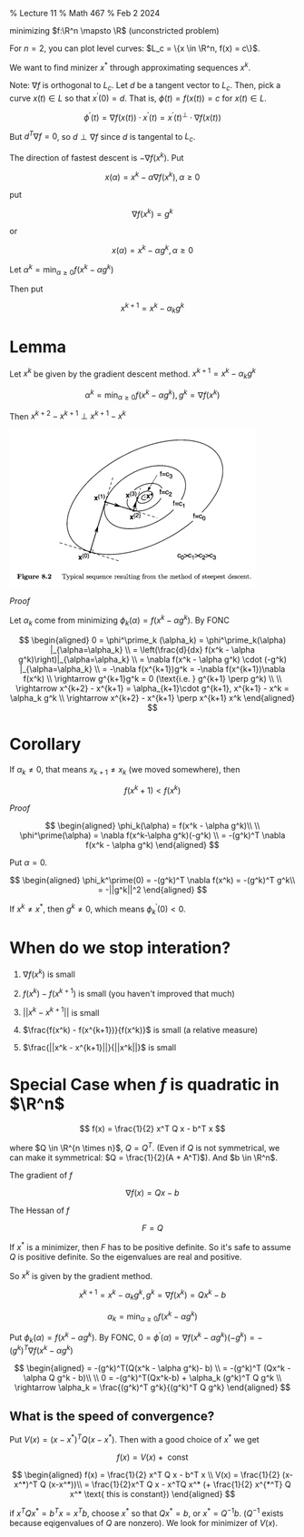 % Lecture 11
% Math 467
% Feb 2 2024

minimizing $f:\R^n \mapsto \R$ (unconstricted problem)

For $n = 2$, you can plot level curves: $L_c = \{x \in \R^n, f(x) = c\}$. 

We want to find minizer $x^*$ through approximating sequences $x^k$. 

Note: $\nabla f$ is orthogonal to $L_c$. Let $d$ be a tangent vector to $L_c$. Then, pick a curve $x(t) \in L$ so that $x^\prime(0) = d$. That is, $\phi(t) = f(x(t)) = c$ for $x(t) \in L$.

$$
\phi^\prime(t) = \nabla f(x(t)) \cdot x^\prime(t) = x^\prime(t)^\perp \cdot \nabla f(x(t))
$$

But $d^T \nabla f = 0$, so $d \perp \nabla f$ since $d$ is tangental to $L_c$. 

The direction of fastest descent is $-\nabla f(x^k)$. Put

$$
x(\alpha) = x^k - \alpha \nabla f(x^k), \alpha \geq 0
$$

put

$$
\nabla f(x^k) = g^k
$$

or 

$$
x(\alpha) = x^k - \alpha g^k, \alpha \geq 0
$$

Let $\alpha^k = \min_{\alpha \geq 0} f(x^k - \alpha g^k)$

Then put 

$$
x^{k+1} = x^k - \alpha_k g^k
$$

# Lemma

Let $x^k$ be given by the gradient descent method. $x^{k+1} = x^k - \alpha_k g^k$

$$
\alpha^k = \min_{\alpha \geq 0} f(x^k - \alpha g^k), g^k = \nabla f(x^k)
$$

Then $x^{k+2} - x^{k+1} \perp x^{k+1} - x^k$

![](gradientmethoddiag.png)

_Proof_

Let $\alpha_k$ come from minimizing $\phi_k(\alpha) = f(x^k - \alpha g^k)$. By FONC

$$
\begin{aligned}
0 = \phi^\prime_k (\alpha_k) = \phi^\prime_k(\alpha) |_{\alpha=\alpha_k} \\
= \left(\frac{d}{dx} f(x^k - \alpha g^k)\right)|_{\alpha=\alpha_k} \\
= \nabla f(x^k - \alpha g^k) \cdot (-g^k) |_{\alpha=\alpha_k} \\
= -\nabla f(x^{k+1})g^k = -\nabla f(x^{k+1})\nabla f(x^k) \\
\rightarrow g^{k+1}g^k = 0 (\text{i.e. } g^{k+1} \perp g^k) \\
\\
\rightarrow x^{k+2} - x^{k+1} = \alpha_{k+1}\cdot g^{k+1}, x^{k+1} - x^k = \alpha_k g^k \\
\rightarrow x^{k+2} - x^{k+1} \perp x^{k+1} x^k
\end{aligned}
$$


# Corollary

If $\alpha_k \neq 0$, that means $x_{k+1} \neq x_k$ (we moved somewhere), then

$$
f(x^k+1) < f(x^k)
$$

_Proof_

$$
\begin{aligned}
\phi_k(\alpha) = f(x^k - \alpha g^k)\\
\\
\phi^\prime(\alpha) = \nabla f(x^k-\alpha g^k)(-g^k) \\
= -(g^k)^T \nabla f(x^k - \alpha g^k)
\end{aligned}
$$

Put $\alpha = 0$.

$$
\begin{aligned}
\phi_k^\prime(0) = -(g^k)^T \nabla f(x^k) = -(g^k)^T g^k\\
= -||g^k||^2
\end{aligned}
$$

If $x^k \neq x^*$, then $g^k \neq 0$, which means $\phi^\prime_k(0) < 0$.

# When do we stop interation?

1. $\nabla f(x^k)$ is small

2. $f(x^k) - f(x^{k+1})$ is small (you haven't improved that much)

3. $||x^k - x^{k+1}||$ is small

4. $\frac{f(x^k) - f(x^{k+1})}{f(x^k)}$ is small (a relative measure)

5. $\frac{||x^k - x^{k+1}||}{||x^k||}$ is small

# Special Case when $f$ is quadratic in $\R^n$

$$
f(x) = \frac{1}{2} x^T Q x - b^T x
$$

where $Q \in \R^{n \times n}$, $Q = Q^T$. (Even if $Q$ is not symmetrical, we can make it symmetrical: $Q = \frac{1}{2}(A + A^T)$). And $b \in \R^n$.

The gradient of $f$

$$
\nabla f(x) = Qx - b
$$

The Hessan of $f$

$$
F = Q
$$

If $x^*$ is a minimizer, then $F$ has to be positive definite. So it's safe to assume $Q$ is positive definite.  So the eigenvalues are real and positive.

So $x^k$ is given by the gradient method. 

$$
x^{k+1} = x^k - \alpha_k g^k, g^k = \nabla f(x^k) = Qx^k - b
$$

$$
\alpha_k = \min_{\alpha \geq 0} f(x^k-\alpha g^k)
$$

Put $\phi_k(\alpha) = f(x^k - \alpha g^k)$. By FONC, $0 = \phi^\prime(\alpha) = \nabla f(x^k - \alpha g^k)(-g^k) = -(g^k)^T \nabla f(x^k - \alpha g^k)$

$$
\begin{aligned}
= -(g^k)^T(Q(x^k - \alpha g^k)- b) \\
=  -(g^k)^T (Qx^k - \alpha Q g^k - b)\\
\\
0 = -(g^k)^T(Qx^k-b) + \alpha_k (g^k)^T Q g^k \\
\rightarrow \alpha_k = \frac{(g^k)^T g^k}{(g^k)^T Q g^k}
\end{aligned}
$$

## What is the speed of convergence?

Put $V(x) = (x - x^*)^T Q(x-x^*)$. Then with a good choice of $x^*$ we get 

$$
f(x) = V(x) + \text{ const}
$$

$$
\begin{aligned}
f(x) = \frac{1}{2} x^T Q x - b^T x \\
V(x) = \frac{1}{2} (x-x^*)^T Q (x-x^*))\\
= \frac{1}{2}x^T Q x - x^TQ x^* (+ \frac{1}{2} x^{*^T} Q x^* \text{ this is constant}) 
\end{aligned}
$$

if $x^TQx^* = b^Tx = x^Tb$, choose $x^*$ so that $Qx^* = b$, or $x^* = Q^{-1}b$. ($Q^{-1}$ exists because eqigenvalues of $Q$ are nonzero). We look for minimizer of $V(x)$.